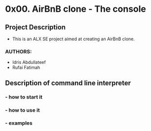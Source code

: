 # 0x00. AirBnB clone - The console

## Project Description
- This is an ALX SE project aimed at creating an AirBnB clone.
### AUTHORS:
- Idris Abdullateef
- Rufai Fatimah

## Description of command line interpreter

### - how to start it
### - how to use it
### - examples
